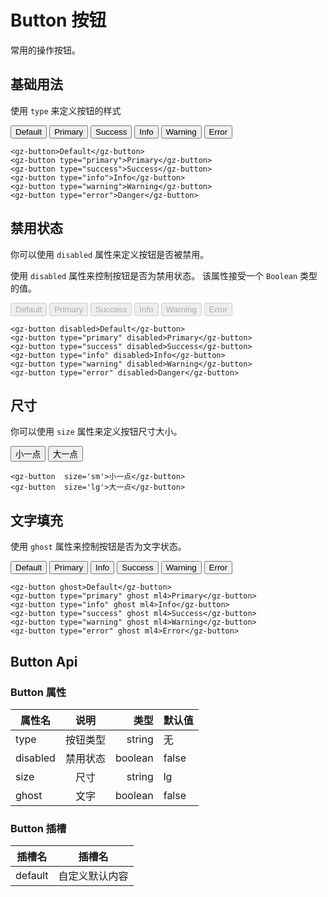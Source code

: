 <script setup>
import Button from '@gz-ui/components/Button/button.vue'
</script>


# Button 按钮
常用的操作按钮。

## 基础用法
使用  `type` 来定义按钮的样式



<div>
<Button >Default</Button>
<Button type="primary" ml4>Primary</Button>
<Button type="success" ml4>Success</Button>
<Button type="info" ml4>Info</Button>
<Button type="warning" ml4>Warning</Button>
<Button type="error" ml4>Error</Button>
</div>

```vue 
<gz-button>Default</gz-button>
<gz-button type="primary">Primary</gz-button>
<gz-button type="success">Success</gz-button>
<gz-button type="info">Info</gz-button>
<gz-button type="warning">Warning</gz-button>
<gz-button type="error">Danger</gz-button>
```

## 禁用状态
你可以使用 `disabled` 属性来定义按钮是否被禁用。

使用 `disabled` 属性来控制按钮是否为禁用状态。 该属性接受一个 `Boolean` 类型的值。

<div>
<Button disabled>Default</Button>
<Button type="primary" ml4 disabled>Primary</Button>
<Button type="success" ml4 disabled>Success</Button>
<Button type="info" ml4 disabled>Info</Button>
<Button type="warning" ml4 disabled>Warning</Button>
<Button type="error" ml4 disabled>Error</Button>
</div>

```vue 
<gz-button disabled>Default</gz-button>
<gz-button type="primary" disabled>Primary</gz-button>
<gz-button type="success" disabled>Success</gz-button>
<gz-button type="info" disabled>Info</gz-button>
<gz-button type="warning" disabled>Warning</gz-button>
<gz-button type="error" disabled>Danger</gz-button>
```

## 尺寸
你可以使用 `size` 属性来定义按钮尺寸大小。


<div>
<Button size='sm' >小一点</Button>
<Button    ml4>大一点</Button>

</div>

```vue 
<gz-button  size='sm'>小一点</gz-button>
<gz-button  size='lg'>大一点</gz-button>
```

## 文字填充
使用 `ghost` 属性来控制按钮是否为文字状态。

<div>
<Button ghost>Default</Button>
    <Button type="primary" ghost ml4>
      Primary
    </Button>
    <Button type="info" ghost ml4>
      Info
    </Button>
    <Button type="success" ghost ml4>
      Success
    </Button>
    <Button type="warning" ghost ml4>
      Warning
    </Button>
    <Button type="error" ghost ml4>
      Error
    </Button>
</div>

``` vue
<gz-button ghost>Default</gz-button>
<gz-button type="primary" ghost ml4>Primary</gz-button>
<gz-button type="info" ghost ml4>Info</gz-button>
<gz-button type="success" ghost ml4>Success</gz-button>
<gz-button type="warning" ghost ml4>Warning</gz-button>
<gz-button type="error" ghost ml4>Error</gz-button>
```

## Button Api
### Button 属性

| 属性名   |   说明   |    类型 | 默认值 |
| -------- | :------: | ------: | ------ |
| type     | 按钮类型 |  string | 无     |
| disabled | 禁用状态 | boolean | false  |
| size     |   尺寸   |  string | lg     |
| ghost    |   文字   | boolean | false  |

### Button 插槽

| 插槽名  |     插槽名     |
| ------- | :------------: |
| default | 自定义默认内容 |
